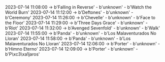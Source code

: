 2023-07-14 11:08:00 -> b'Falling in Reverse' - b'unknown' - b'Watch the World Burn'
2023-07-14 11:12:00 -> b'Deftones' - b'unknown' - b'Ceremony'
2023-07-14 11:26:00 -> b'Chevelle' - b'unknown' - b'Face to the Floor'
2023-07-14 11:29:00 -> b'Three Days Grace' - b'unknown' - b'Riot'
2023-07-14 11:32:00 -> b'Avenged Sevenfold' - b'unknown' - b'Walk'
2023-07-14 11:55:00 -> b'Panda' - b'unknown' - b'Los Malaventurados No Lloran'
2023-07-14 11:58:00 -> b'Panda' - b'unknown' - b'Los Malaventurados No Lloran'
2023-07-14 12:06:00 -> b'Porter' - b'unknown' - b'Himno Eterno'
2023-07-14 12:09:00 -> b'Porter' - b'unknown' - b'P\xc3\xa1jaros'

